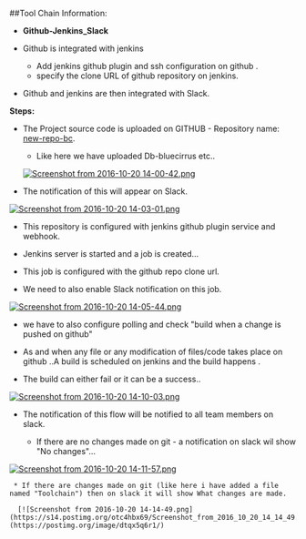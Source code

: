 ##Tool Chain Information:

* **Github-Jenkins_Slack**
 * Github is integrated with jenkins
    * Add jenkins github plugin and ssh configuration on github .
    * specify the clone URL of github repository on jenkins.
    
 * Github and jenkins are then integrated with Slack.
 
 **Steps:**
 
 * The Project source code is uploaded on GITHUB - Repository name: [new-repo-bc](https://github.com/FayeqaFaiz/new-repo-bc).
    * Like here we have uploaded Db-bluecirrus etc..
    
    [![Screenshot from 2016-10-20 14-00-42.png](https://s18.postimg.org/tl2d3mt3d/Screenshot_from_2016_10_20_14_00_42.png)](https://postimg.org/image/g45ekrirp/)
 
 * The notification of this will appear on Slack.
 
 [![Screenshot from 2016-10-20 14-03-01.png](https://s17.postimg.org/toz2wnfzz/Screenshot_from_2016_10_20_14_03_01.png)](https://postimg.org/image/709vx2ym3/)
 
 * This repository is configured with jenkins github plugin service and webhook.
 * Jenkins server is started and a job is created...
 * This job is configured with the github repo clone url.
 
 * We need to also enable Slack notification on this job.
 
  [![Screenshot from 2016-10-20 14-05-44.png](https://s10.postimg.org/ndnpu4h2x/Screenshot_from_2016_10_20_14_05_44.png)](https://postimg.org/image/rmsfwakc5/)
  
 * we have to also configure polling and check "build when a change is pushed on github"
 * As and when any file or any modification of files/code takes place on github ..A build is scheduled on jenkins and the build happens .
 
 * The build can either fail or it can be a success..
 
  [![Screenshot from 2016-10-20 14-10-03.png](https://s16.postimg.org/xstvxdzs5/Screenshot_from_2016_10_20_14_10_03.png)](https://postimg.org/image/fd9ezzlnl/)
  
 * The notification of this flow will be notified to all team members on slack.
 
      * If there are no changes made on git - a notification on slack wil show "No changes"...
      
  [![Screenshot from 2016-10-20 14-11-57.png](https://s9.postimg.org/7rbm8dh73/Screenshot_from_2016_10_20_14_11_57.png)](https://postimg.org/image/bnoy4d26j/)
  
     * If there are changes made on git (like here i have added a file named "Toolchain") then on slack it will show What changes are made.
      
      [![Screenshot from 2016-10-20 14-14-49.png](https://s14.postimg.org/otc4hbx69/Screenshot_from_2016_10_20_14_14_49.png)](https://postimg.org/image/dtqx5q6r1/)
 
 
